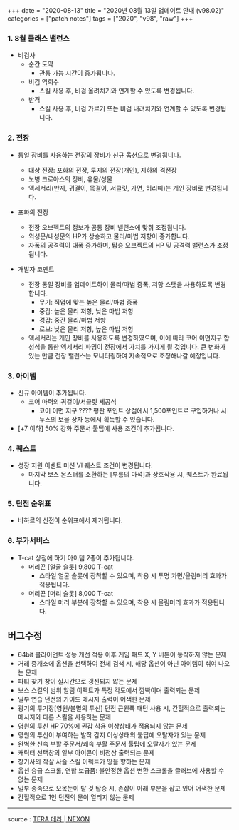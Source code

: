 +++
date = "2020-08-13"
title = "2020년 08월 13일 업데이트 안내 (v98.02)"
categories = ["patch notes"]
tags = ["2020", "v98", "raw"]
+++

### 1. 8월 클래스 밸런스
- 비검사
  - 순간 도약
    - 관통 가능 시간이 증가됩니다.
  - 비검 역회수
    - 스킬 사용 후, 비검 올려치기와 연계할 수 있도록 변경됩니다.
  - 반격
    - 스킬 사용 후, 비검 가르기 또는 비검 내려치기와 연계할 수 있도록 변경됩니다.
 
### 2. 전장
- 통일 장비를 사용하는 전장의 장비가 신규 옵션으로 변경됩니다.
  - 대상 전장: 포화의 전장, 투지의 전장(개인), 지하의 격전장
  - 노병 크로아스의 장비, 유물/성물
  - 액세서리(반지, 귀걸이, 목걸이, 서클릿, 가면, 허리띠)는 개인 장비로 변경됩니다.
- 포화의 전장
  - 전장 오브젝트의 정보가 공통 장비 밸런스에 맞춰 조정됩니다.
  - 외성문/내성문의 HP가 상승하고 물리/마법 저항이 증가합니다.
  - 자폭의 공격력이 대폭 증가하며, 탑승 오브젝트의 HP 및 공격력 밸런스가 조정됩니다.
 
- 개발자 코멘트
  - 전장 통일 장비를 업데이트하여 물리/마법 증폭, 저항 스탯을 사용하도록 변경합니다.
    - 무기: 직업에 맞는 높은 물리/마법 증폭
    - 중갑: 높은 물리 저항, 낮은 마법 저항
    - 경갑: 중간 물리/마법 저항
    - 로브: 낮은 물리 저항, 높은 마법 저항
  - 액세서리는 개인 장비를 사용하도록 변경하였으며, 이에 따라 코어 이면지구 합성석을 통한 액세서리 파밍이 전장에서 가치를 가지게 될 것입니다. 큰 변화가 있는 만큼 전장 밸런스는 모니터링하여 지속적으로 조정해나갈 예정입니다.
    
### 3. 아이템
- 신규 아이템이 추가됩니다.
  - 코어 마력의 귀걸이/서클릿 세공석
    - 코어 이면 지구 ???? 평판 포인트 상점에서 1,500포인트로 구입하거나 시누스의 보물 상자 등에서 획득할 수 있습니다.
- [+7 이하] 50% 강화 주문서 툴팁에 사용 조건이 추가됩니다.
 
### 4. 퀘스트
- 성장 지원 이벤트 미션 VI 퀘스트 조건이 변경됩니다.
  - 마지막 보스 몬스터를 소환하는 [부름의 마석]과 상호작용 시, 퀘스트가 완료됩니다.
 
### 5. 던전 순위표
- 바하르의 신전이 순위표에서 제거됩니다.
 
### 6. 부가서비스
- T-cat 상점에 하기 아이템 2종이 추가됩니다.
  - 머리끈 [얼굴 슬롯] 9,800 T-cat
    - 스타일 얼굴 슬롯에 장착할 수 있으며, 착용 시 투명 가면/올림머리 효과가 적용됩니다.
  - 머리끈 [머리 슬롯] 8,000 T-cat
    - 스타일 머리 부분에 장착할 수 있으며, 착용 시 올림머리 효과가 적용됩니다.
 
## 버그수정

- 64bit 클라이언트 성능 개선 적용 이후 게임 패드 X, Y 버튼이 동작하지 않는 문제
- 거래 중개소에 옵션을 선택하여 전체 검색 시, 해당 옵션이 아닌 아이템이 섞여 나오는 문제
- 파티 찾기 창이 실시간으로 갱신되지 않는 문제
- 보스 스킬의 범위 알림 이펙트가 특정 각도에서 깜빡이며 출력되는 문제
- 일부 연습 던전의 가이드 메시지 출력이 어색한 문제
- 광기의 투기장[영원/불멸의 투신] 던전 근원폭 패턴 사용 시, 간헐적으로 출력되는 메시지와 다른 스킬을 사용하는 문제
- 영원의 투신 HP 70%에 권갑 착용 이상상태가 적용되지 않는 문제
- 영원의 투신이 부여하는 발작 감지 이상상태의 툴팁에 오탈자가 있는 문제
- 완벽한 신속 부활 주문서/쾌속 부활 주문서 툴팁에 오탈자가 있는 문제
- 캐릭터 선택창의 일부 아이콘이 비정상 출력되는 문제
- 창기사의 작살 사슬 스킬 이펙트가 땅을 향하는 문제
- 옵션 승급 스크롤, 연합 보급품: 불안정한 옵션 변환 스크롤을 글러브에 사용할 수 없는 문제
- 일부 종족으로 오목눈이 탈 것 탑승 시, 손잡이 아래 부분을 잡고 있어 어색한 문제
- 간헐적으로 1인 던전의 문이 열리지 않는 문제

----

source : [TERA 테라 | NEXON](http://tera.nexon.com/news/update/view.aspx?n4articlesn=446)
